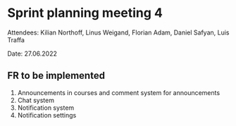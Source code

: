 # Sprint planning meeting 4

Attendees: Kilian Northoff, Linus Weigand, Florian Adam, Daniel Safyan, Luis Traffa

Date: 27.06.2022

## FR to be implemented

1. Announcements in courses and comment system for announcements
2. Chat system
3. Notification system
4. Notification settings

